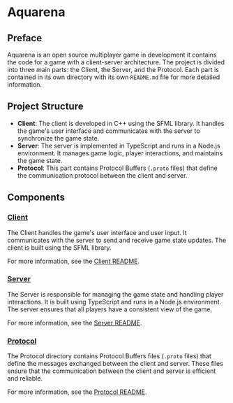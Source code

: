 # Aquarena

## Preface
Aquarena is an open source multiplayer game in development it contains the code for a game with a client-server architecture. The project is divided into three main parts: the Client, the Server, and the Protocol. Each part is contained in its own directory with its own `README.md` file for more detailed information.

## Project Structure

- **Client**: The client is developed in C++ using the SFML library. It handles the game's user interface and communicates with the server to synchronize the game state.
- **Server**: The server is implemented in TypeScript and runs in a Node.js environment. It manages game logic, player interactions, and maintains the game state.
- **Protocol**: This part contains Protocol Buffers (`.proto` files) that define the communication protocol between the client and server.

## Components

### [Client](./Client/README.md)

The Client handles the game's user interface and user input. It communicates with the server to send and receive game state updates. The client is built using the SFML library.

For more information, see the [Client README](./Client/README.md).

### [Server](./Server/README.md)

The Server is responsible for managing the game state and handling player interactions. It is built using TypeScript and runs in a Node.js environment. The server ensures that all players have a consistent view of the game.

For more information, see the [Server README](./Server/README.md).

### [Protocol](./Protocol/README.md)

The Protocol directory contains Protocol Buffers files (`.proto` files) that define the messages exchanged between the client and server. These files ensure that the communication between the client and server is efficient and reliable.

For more information, see the [Protocol README](./Protocol/README.md).
